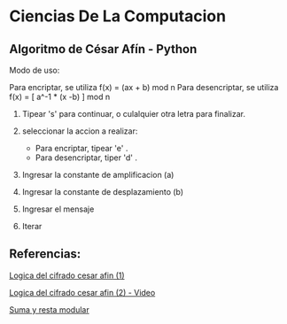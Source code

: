 # Ciencias De La Computacion

## Algoritmo de César Afín - Python

Modo de uso:

Para encriptar, se utiliza f(x) = (ax + b) mod n 
Para desencriptar, se utiliza f(x) = [ a^-1 * (x -b) ] mod n

1) Tipear 's' para continuar, o culalquier otra letra para finalizar.

2) seleccionar la accion a realizar:  
    - Para encriptar, tipear 'e'  .
    - Para desencriptar, tiper 'd'  .

3) Ingresar la constante de amplificacion (a)

4) Ingresar la constante de desplazamiento (b)

5) Ingresar el mensaje

6) Iterar

## Referencias:
[Logica del cifrado cesar afin (1)](https://fiubacryptolearningtools.sourceforge.net/affine.html)

[Logica del cifrado cesar afin (2) - Video](https://www.youtube.com/watch?v=4dbc3oEvyfc)

[Suma y resta modular](https://es.khanacademy.org/computing/computer-science/cryptography/modarithmetic/a/modular-addition-and-subtraction)




